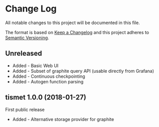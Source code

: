 ﻿<!--
Copyright Glen Knowles 2018.
Distributed under the Boost Software License, Version 1.0.
-->

# Change Log
All notable changes to this project will be documented in this file.

The format is based on [Keep a Changelog](http://keepachangelog.com/)
and this project adheres to [Semantic Versioning](http://semver.org/).

## Unreleased
- Added - Basic Web UI
- Added - Subset of graphite query API (usable directly from Grafana)
- Added - Continuous checkpointing
- Added - Autogen function parsing

## tismet 1.0.0 (2018-01-27)
First public release
- Added - Alternative storage provider for graphite
